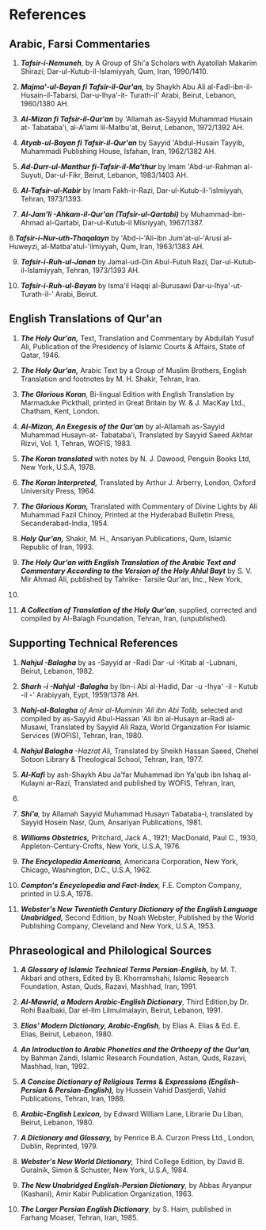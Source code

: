 References
==========

Arabic, Farsi Commentaries
--------------------------

1. ***Tafsir-i-Nemuneh**,* by A Group of Shi'a Scholars with Ayatollah
Makarim Shirazi; Dar-ul-Kutub-il-Islamiyyah, Qum, Iran, 1990/1410.

2. ***Majma'-ul-Bayan fi Tafsir-il-Qur'an,*** by Shaykh Abu Ali
al-Fadl-ibn-il-Husain-il-Tabarsi, Dar-u-Ihya'-it- Turath-il' Arabi,
Beirut, Lebanon, 1960/1380 AH.

3. ***Al-Mizan fi Tafsir-il-Qur'an*** by 'Allamah as-Sayyid Muhammad
Husain at- Tabataba'i, al-A'lami lil-Matbu'at, Beirut, Lebanon,
1972/1392 AH.

4. ***Atyab-ul-Bayan fi Tafsir-il-Qur'an*** by Sayyid 'Abdul-Husain
Tayyib, Muhammadi Publishing House, Isfahan, Iran, 1962/1382 AH.

5. ***Ad-Durr-ul-Manthur fi-Tafsir-il-Ma'thur*** by Imam 'Abd-ur-Rahman
al-Suyuti, Dar-ul-Fikr, Beirut, Lebanon, 1983/1403 AH.

6. ***Al-Tafsir-ul-Kabir*** by Imam Fakh-ir-Razi,
Dar-ul-Kutub-il-'islmiyyah, Tehran, 1973/1393.

7. ***Al-Jam'li -Ahkam-il-Qur'an (Tafsir-ul-Qartabi)*** by
Muhammad-ibn-Ahmad al-Qartabi, Dar-ul-Kutub-il Misriyyah, 1967/1387.

8.***Tafsir-i-Nur-uth-Thaqalayn*** by 'Abd-i-'Ali-ibn Jum'at-ul-'Arusi
al-Huweyzi, al-Matba'atul-'ilmiyyah, Qum, Iran, 1963/1383 AH.

9. ***Tafsir-i-Ruh-ul-Janan*** by Jamal-ud-Din Abul-Futuh Razi,
Dar-ul-Kutub-il-Islamiyyah, Tehran, 1973/1393 AH.

10. ***Tafsir-i-Ruh-ul-Bayan*** by Isma'il Haqqi al-Burusawi
Dar-u-Ihya'-ut- Turath-il-' Arabi, Beirut.

English Translations of Qur'an
------------------------------

1. ***The Holy Qur'an,*** Text, Translation and Commentary by Abdullah
Yusuf Ali, Publication of the Presidency of Islamic Courts & Affairs,
State of Qatar, 1946.

2. ***The Holy Qur'an,*** Arabic Text by a Group of Muslim Brothers,
English Translation and footnotes by M. H. Shakir, Tehran, Iran.

3. ***The Glorious Koran**,* Bi-lingual Edition with English Translation
by Marmaduke Pickthall, printed in Great Britain by W. & J. MacKay Ltd.,
Chatham, Kent, London.

4. ***Al-Mizan, An Exegesis of the Qur'an*** by al-Allamah as-Sayyid
Muhammad Husayn-at- Tabataba'i, Translated by Sayyid Saeed Akhtar Rizvi,
Vol. 1, Tehran, WOFIS, 1983.

5. ***The Koran translated*** with notes by N. J. Dawood, Penguin Books
Ltd, New York, U.S.A, 1978.

6. ***The Koran Interpreted,*** Translated by Arthur J. Arberry, London,
Oxford University Press, 1964.

7. ***The Glorious Koran,*** Translated with Commentary of Divine Lights
by Ali Muhammad Fazil Chinoy, Printed at the Hyderabad Bulletin Press,
Secanderabad-India, 1954.

8. ***Holy Qur'an,*** Shakir, M. H., Ansariyan Publications, Qum,
Islamic Republic of Iran, 1993.

9. ***The Holy Qur'an with English Translation of the Arabic Text and
Commentary According to the Version of the Holy Ahlul Bayt*** by S. V.
Mir Ahmad Ali, published by Tahrike- Tarsile Qur'an, Inc., New York,
1988.

10. ***A Collection of Translation*** ***of the Holy Qur'an**,*
supplied, corrected and compiled by Al-Balagh Foundation, Tehran, Iran,
(unpublished).

Supporting Technical References
-------------------------------

1. ***Nahjul -Balagha*** by as -Sayyid ar -Radi Dar -ul -Kitab
al -Lubnani, Beirut, Lebanon, 1982.

2. ***Sharh -i -Nahjul -Balagha*** by Ibn-i Abi al-Hadid,
Dar -u -Ihya' -il - Kutub -il -' Arabiyyah, Eypt, 1959/1378 AH.

3. ***Nahj-al-Balagha*** *of Amir al-Muminin 'Ali ibn Abi Talib,*
selected and compiled by as-Sayyid Abul-Hassan 'Ali ibn al-Husayn
ar-Radi al-Musawi, Translated by Sayyid Ali Raza, World Organization For
Islamic Services (WOFIS), Tehran, Iran, 1980.

4. ***Nahjul Balagha*** *-Hazrat Ali,* Translated by Sheikh Hassan
Saeed, Chehel Sotoon Library & Theological School, Tehran, Iran, 1977.

5. ***Al-Kafi*** by ash-Shaykh Abu Ja'far Muhammad ibn Ya'qub ibn Ishaq
al-Kulayni ar-Razi, Translated and published by WOFIS, Tehran, Iran,
1982.

6. ***Shi'a**,* by Allamah Sayyid Muhammad Husayn Tabataba-i, translated
by Sayyid Hosein Nasr, Qum, Ansariyan Publications, 1981.

7. ***Williams Obstetrics,*** Pritchard, Jack A., 1921; MacDonald, Paul
C., 1930, Appleton-Century-Crofts, New York, U.S.A, 1976.

8. ***The Encyclopedia Americana**,* Americana Corporation, New York,
Chicago, Washington, D.C., U.S.A, 1962.

9. ***Compton's Encyclopedia and Fact-Index**,* F.E. Compton Company,
printed in U.S.A, 1978.

10. ***Webster's New Twentieth Century Dictionary of the English
Language Unabridged,*** Second Edition, by Noah Webster, Published by
the World Publishing Company, Cleveland and New York, U.S.A, 1953.

Phraseological and Philological Sources
---------------------------------------

1. ***A Glossary of Islamic Technical Terms Persian-English,*** by M. T.
Akbari and others, Edited by B. Khorramshahi, Islamic Research
Foundation, Astan, Quds, Razavi, Mashhad, Iran, 1991.

2. ***Al-Mawrid, a Modern Arabic-English Dictionary**,* Third Edition,by
Dr. Rohi Baalbaki, Dar el-Ilm Lilmulmalayin, Beirut, Lebanon, 1991.

3. ***Elias' Modern Dictionary, Arabic-English**,* by Elias A. Elias &
Ed. E. Elias, Beirut, Lebanon, 1980.

4. ***An Introduction to Arabic Phonetics and the Orthoepy of the
Qur'an**,* by Bahman Zandi, Islamic Research Foundation, Astan, Quds,
Razavi, Mashhad, Iran, 1992.

5. ***A Concise Dictionary of Religious Terms*** **&** ***Expressions
(English-Persian*** **&** ***Persian-English),*** by Hussein Vahid
Dastjerdi, Vahid Publications, Tehran, Iran, 1988.

6. ***Arabic-English Lexicon,*** by Edward William Lane, Librarie Du
Liban, Beirut, Lebanon, 1980.

7. ***A Dictionary and Glossary,*** by Penrice B.A. Curzon Press Ltd.,
London, Dublin, Reprinted, 1979.

8. ***Webster's New World Dictionary**,* Third College Edition, by David
B. Guralnik, Simon & Schuster, New York, U.S.A, 1984.

9. ***The New Unabridged English-Persian Dictionary**,* by Abbas
Aryanpur (Kashani), Amir Kabir Publication Organization, 1963.

10. ***The Larger Persian English Dictionary**,* by S. Haim, published
in Farhang Moaser, Tehran, Iran, 1985.


